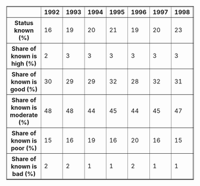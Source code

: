 <table border="1" class="dataframe">
  <thead>
    <tr style="text-align: right;">
      <th></th>
      <th>1992</th>
      <th>1993</th>
      <th>1994</th>
      <th>1995</th>
      <th>1996</th>
      <th>1997</th>
      <th>1998</th>
      <th>1999</th>
      <th>2000</th>
      <th>2001</th>
      <th>2002</th>
      <th>2003</th>
      <th>2004</th>
      <th>2005</th>
      <th>2006</th>
      <th>2007</th>
      <th>2008</th>
      <th>2009</th>
      <th>2010</th>
      <th>2011</th>
      <th>2012</th>
      <th>2013</th>
      <th>2014</th>
      <th>2015</th>
      <th>2016</th>
      <th>2017</th>
      <th>2018</th>
      <th>2019</th>
    </tr>
  </thead>
  <tbody>
    <tr>
      <th>Status known (%)</th>
      <td>16</td>
      <td>19</td>
      <td>20</td>
      <td>21</td>
      <td>19</td>
      <td>20</td>
      <td>23</td>
      <td>34</td>
      <td>38</td>
      <td>39</td>
      <td>43</td>
      <td>39</td>
      <td>32</td>
      <td>29</td>
      <td>24</td>
      <td>25</td>
      <td>18</td>
      <td>17</td>
      <td>20</td>
      <td>23</td>
      <td>21</td>
      <td>23</td>
      <td>17</td>
      <td>15</td>
      <td>20</td>
      <td>17</td>
      <td>30</td>
      <td>28</td>
    </tr>
    <tr>
      <th>Share of known is high (%)</th>
      <td>2</td>
      <td>3</td>
      <td>3</td>
      <td>3</td>
      <td>3</td>
      <td>3</td>
      <td>3</td>
      <td>4</td>
      <td>5</td>
      <td>6</td>
      <td>6</td>
      <td>7</td>
      <td>11</td>
      <td>7</td>
      <td>8</td>
      <td>10</td>
      <td>13</td>
      <td>16</td>
      <td>16</td>
      <td>6</td>
      <td>11</td>
      <td>11</td>
      <td>19</td>
      <td>20</td>
      <td>23</td>
      <td>15</td>
      <td>14</td>
      <td>23</td>
    </tr>
    <tr>
      <th>Share of known is good (%)</th>
      <td>30</td>
      <td>29</td>
      <td>29</td>
      <td>32</td>
      <td>28</td>
      <td>32</td>
      <td>31</td>
      <td>30</td>
      <td>34</td>
      <td>37</td>
      <td>38</td>
      <td>37</td>
      <td>33</td>
      <td>38</td>
      <td>40</td>
      <td>38</td>
      <td>35</td>
      <td>37</td>
      <td>38</td>
      <td>40</td>
      <td>45</td>
      <td>45</td>
      <td>45</td>
      <td>41</td>
      <td>42</td>
      <td>41</td>
      <td>44</td>
      <td>40</td>
    </tr>
    <tr>
      <th>Share of known is moderate (%)</th>
      <td>48</td>
      <td>48</td>
      <td>44</td>
      <td>45</td>
      <td>44</td>
      <td>45</td>
      <td>47</td>
      <td>51</td>
      <td>45</td>
      <td>43</td>
      <td>44</td>
      <td>44</td>
      <td>43</td>
      <td>43</td>
      <td>44</td>
      <td>40</td>
      <td>40</td>
      <td>34</td>
      <td>33</td>
      <td>42</td>
      <td>34</td>
      <td>33</td>
      <td>27</td>
      <td>28</td>
      <td>27</td>
      <td>33</td>
      <td>33</td>
      <td>27</td>
    </tr>
    <tr>
      <th>Share of known is poor (%)</th>
      <td>15</td>
      <td>16</td>
      <td>19</td>
      <td>16</td>
      <td>20</td>
      <td>16</td>
      <td>15</td>
      <td>12</td>
      <td>13</td>
      <td>11</td>
      <td>9</td>
      <td>10</td>
      <td>10</td>
      <td>9</td>
      <td>5</td>
      <td>10</td>
      <td>8</td>
      <td>10</td>
      <td>11</td>
      <td>9</td>
      <td>8</td>
      <td>9</td>
      <td>7</td>
      <td>8</td>
      <td>5</td>
      <td>8</td>
      <td>6</td>
      <td>7</td>
    </tr>
    <tr>
      <th>Share of known is bad (%)</th>
      <td>2</td>
      <td>2</td>
      <td>1</td>
      <td>1</td>
      <td>2</td>
      <td>1</td>
      <td>1</td>
      <td>1</td>
      <td>0</td>
      <td>0</td>
      <td>0</td>
      <td>0</td>
      <td>0</td>
      <td>0</td>
      <td>0</td>
      <td>0</td>
      <td>0</td>
      <td>0</td>
      <td>0</td>
      <td>0</td>
      <td>0</td>
      <td>0</td>
      <td>0</td>
      <td>0</td>
      <td>0</td>
      <td>0</td>
      <td>0</td>
      <td>0</td>
    </tr>
  </tbody>
</table>